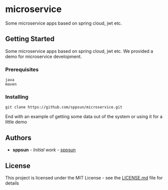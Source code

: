 # microservice

Some microservice apps based on spring cloud, jwt etc.

## Getting Started

Some microservice apps based on spring cloud, jwt etc. We provided a demo for microservice development.<br/>

### Prerequisites

```
java
maven
```

### Installing

```
git clone https://github.com/sppsun/microservice.git
```

End with an example of getting some data out of the system or using it for a little demo


## Authors

* **sppsun** - *Initial work* - [sppsun](https://github.com/sppsun)

## License

This project is licensed under the MIT License - see the [LICENSE.md](LICENSE.md) file for details
